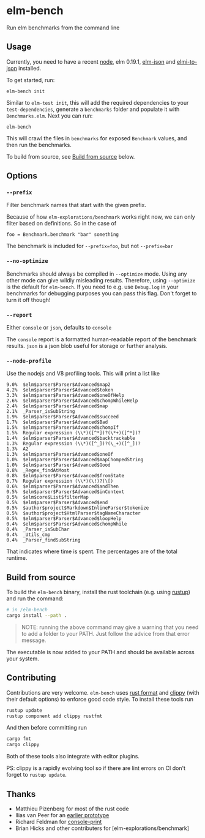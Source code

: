 # elm-bench

Run elm benchmarks from the command line


## Usage

Currently, you need to have a recent [node][node], elm 0.19.1, [elm-json][elm-json] and [elmi-to-json][elmi-to-json] installed.

[elm-json]: https://github.com/zwilias/elm-json
[elmi-to-json]: https://github.com/stoeffel/elmi-to-json
[node]: https://nodejs.org/en/
[rustup]: https://rustup.rs/

To get started, run: 

```
elm-bench init
```

Similar to `elm-test init`, this will add the required dependencies to your `test-dependencies`, generate a `benchmarks` folder and populate it with `Benchmarks.elm`.
Next you can run:

```
elm-bench
```

This will crawl the files in `benchmarks` for exposed `Benchmark` values, and then run the benchmarks.

To build from source, see [Build from source](#build-from-source) below.

## Options

### `--prefix`

Filter benchmark names that start with the given prefix.

Because of how `elm-explorations/benchmark` works right now, we can only filter based on definitions. So in the case of 

```
foo = Benchmark.benchmark "bar" something
```

The benchmark is included for `--prefix=foo`, but not `--prefix=bar`

### `--no-optimize`

Benchmarks should always be compiled in `--optimize` mode. Using any other mode can give wildly misleading results. Therefore, using `--optimize` is the default for `elm-bench`. If you need to e.g. use `Debug.log` in your benchmarks for debugging purposes you can pass this flag. Don't forget to turn it off though!

### `--report`

Either `console` or `json`, defaults to `console`

The `console` report is a formatted human-readable report of the benchmark results. `json` is a json blob useful for storage or further analysis.

### `--node-profile`

Use the nodejs and V8 profiling tools. This will print a list like

```
9.0%  $elm$parser$Parser$Advanced$map2
4.2%  $elm$parser$Parser$Advanced$token
3.3%  $elm$parser$Parser$Advanced$oneOfHelp
2.6%  $elm$parser$Parser$Advanced$chompWhileHelp
2.4%  $elm$parser$Parser$Advanced$map
2.1%  _Parser_isSubString
1.9%  $elm$parser$Parser$Advanced$succeed
1.7%  $elm$parser$Parser$Advanced$Bad
1.5%  $elm$parser$Parser$Advanced$chompIf
1.5%  Regular expression (\\*)([^*])?(\*+)([^*])?
1.4%  $elm$parser$Parser$Advanced$backtrackable
1.3%  Regular expression (\\*)([^_])?(\_+)([^_])?
1.3%  A2
1.3%  $elm$parser$Parser$Advanced$oneOf
1.0%  $elm$parser$Parser$Advanced$mapChompedString
1.0%  $elm$parser$Parser$Advanced$Good
0.8%  _Regex_findAtMost
0.8%  $elm$parser$Parser$Advanced$fromState
0.7%  Regular expression (\\*)(\!)?(\[)
0.6%  $elm$parser$Parser$Advanced$andThen
0.5%  $elm$parser$Parser$Advanced$inContext
0.5%  $elm$core$List$filterMap
0.5%  $elm$parser$Parser$Advanced$end
0.5%  $author$project$Markdown$InlineParser$tokenize
0.5%  $author$project$HtmlParser$tagNameCharacter
0.5%  $elm$parser$Parser$Advanced$loopHelp
0.4%  $elm$parser$Parser$Advanced$chompWhile
0.4%  _Parser_isSubChar
0.4%  _Utils_cmp
0.4%  _Parser_findSubString
```

That indicates where time is spent. The percentages are of the total runtime.

## Build from source

To build the `elm-bench` binary, install the rust toolchain (e.g. using [rustup][rustup]) and run the command:

```sh
# in /elm-bench
cargo install --path .
```

> NOTE: running the above command may give a warning that you need to add a folder to your PATH. 
> Just follow the advice from that error message.

The executable is now added to your PATH and should be available across your system.


## Contributing

Contributions are very welcome. `elm-bench` uses [rust format][rustfmt] and [clippy][clippy] (with their default options) to enforce good code style.
To install these tools run

```bash
rustup update
rustup component add clippy rustfmt
```

And then before committing run

```bash
cargo fmt
cargo clippy
```

Both of these tools also integrate with editor plugins.

PS: clippy is a rapidly evolving tool so if there are lint errors on CI
don't forget to `rustup update`. 

[rustfmt]: https://github.com/rust-lang/rustfmt
[clippy]: https://github.com/rust-lang/rust-clippy

## Thanks

- Matthieu Pizenberg for most of the rust code
- Ilias van Peer for an [earlier prototype](https://github.com/zwilias/elm-benchmark-cli)
- Richard Feldman for [console-print](https://github.com/rtfeldman/console-print)
- Brian Hicks and other contributers for [elm-explorations/benchmark]
